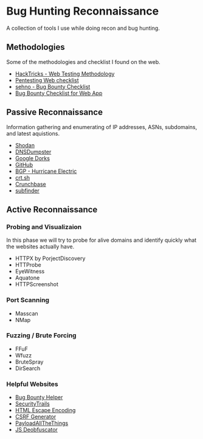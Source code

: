 # Bug Hunting Reconnaissance
A collection of tools I use while doing recon and bug hunting.

## Methodologies
Some of the methodologies and checklist I found on the web.

- [HackTricks - Web Testing Methodology](https://book.hacktricks.xyz/pentesting-web/web-vulnerabilities-methodology)
- [Pentesting Web checklist](https://pentestbook.six2dez.com/others/web-checklist)
- [sehno - Bug Bounty Checklist](https://github.com/sehno/Bug-bounty/blob/master/bugbounty_checklist.md)
- [Bug Bounty Checklist for Web App](https://workbook.securityboat.in/bug-bounty/bug-bounty-checklist/bug-bounty-checklist-for-web-app)

## Passive Reconnaissance
Information gathering and enumerating of IP addresses, ASNs, subdomains, and latest aquistions.
* [Shodan](shodan.io)
* [DNSDumpster](https://dnsdumpster.com)
* [Google Dorks](dorks.faisalahmed.me)
* [GitHub](github.com)
* [BGP - Hurricane Electric](https://bgp.he.net/)
* [crt.sh](crt.sh)
* [Crunchbase ](www.crunchbase.com)
* [subfinder](https://github.com/projectdiscovery/subfinder)


## Active Reconnaissance

### Probing and Visualizaion
In this phase we will try to probe for alive domains and identify quickly what the websites actually have.

* HTTPX by PorjectDiscovery
* HTTProbe
* EyeWitness
* Aquatone
* HTTPScreenshot

### Port Scanning

* Masscan
* NMap


### Fuzzing / Brute Forcing

* FFuF
* Wfuzz
* BruteSpray
* DirSearch

### Helpful Websites

* [Bug Bounty Helper](dorks.faisalahmed.me/)
* [SecurityTrails](https://securitytrails.com/)
* [HTML Escape Encoding](https://tools.w3cub.com/html-escape-unescape)
* [CSRF Generator](https://security.love/CSRF-PoC-Genorator/)
* [PayloadAllTheThings](https://github.com/swisskyrepo/PayloadsAllTheThings)
* [JS Deobfuscator](https://deobfuscate.io/)
